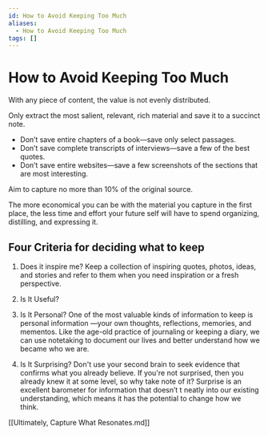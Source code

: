 ```yaml
---
id: How to Avoid Keeping Too Much
aliases:
  - How to Avoid Keeping Too Much
tags: []
---
```


# How to Avoid Keeping Too Much

With any piece of content, the value is not evenly distributed.

Only extract the most salient, relevant, rich material and save it to a
succinct note.

- Don’t save entire chapters of a book—save only select passages.
- Don’t save complete transcripts of interviews—save a few of the best quotes.
- Don’t save entire websites—save a few screenshots of the sections that are
  most interesting.

Aim to capture no more than 10% of the original source.

The more economical you can be with the material you capture in the first place,
the less time and effort your future self will have to spend organizing,
distilling, and expressing it.

## Four Criteria for deciding what to keep

1. Does it inspire me?
   Keep a collection of inspiring quotes, photos, ideas, and stories and refer to
   them when you need inspiration or a fresh perspective.

2. Is It Useful?

3. Is It Personal?
   One of the most valuable kinds of information to keep is personal information
   —your own thoughts, reflections, memories, and mementos. Like the age-old
   practice of journaling or keeping a diary, we can use notetaking to document our
   lives and better understand how we became who we are.

4. Is It Surprising?
   Don't use your second brain to seek evidence that confirms what you already
   believe. If you're not surprised, then you already knew it at some level, so
   why take note of it? Surprise is an excellent barometer for information that
   doesn’t t neatly into our existing understanding, which means it has the
   potential to change how we think.

[[Ultimately, Capture What Resonates.md]]
